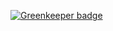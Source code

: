 
[![Greenkeeper badge](https://badges.greenkeeper.io/creativestyle/content-constructor-frontend.svg)](https://greenkeeper.io/)
